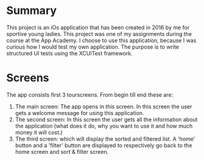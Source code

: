 
# Summary

This project is an iOs application that has been created in 2016 by me for sportive young ladies. This project was one of my assignments during the course at the App Academy. I choose to use this application, because I was curious how I would test my own application. The purpose is to write structured UI tests using the  XCUITest framework. 

# Screens
The app consists first 3 tourscreens. From begin till end these are:
1.	The main screen: The app opens in this screen. In this screen the user gets a welcome message for using this application. 
2.	The second screen: In this screen the user gets all the information about the application (what does it do, why you want to use it and how much money it will cost.)
3.	The third screen: which will display the sorted and filtered list. A 'home' button and a 'filter' button are displayed to respectively go back to the home screen and sort & filter screen.
